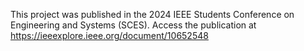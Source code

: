 This project was published in the 2024 IEEE Students Conference on Engineering and Systems (SCES). Access the publication at https://ieeexplore.ieee.org/document/10652548
